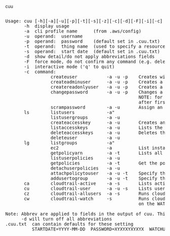 cuu
 
<pre> 
Usage: cuu [-h][-a][-u][-p][-t][-s][-z][-c][-d][-F][-i][-c]  
       -h  display usage  
       -a  cli profile name      (from .aws/config)  
       -u  operand:  username  
       -p  operand:  password    (default set in .cuu.txt)  
       -t  operand:  thing name  (used to specify a resource or object name)  
       -s  operand:  start date  (default set in .cuu.txt)  
       -d  show detail/do not apply abbreviations fields  
       -F  force mode, do not confirm any command (e.g. deletes)  
       -i  interactive mode ('q' to quit)  
       -c  command:  
                 createuser           -a -u -p    Creates with no privledges  
                 createadminuser      -a -u -p    Creates a user with Administor Access  
                 createreadonlyuser   -a -u -p    Creates a user with Read Only  
                 changepassword       -a -u -p    Changes a users pwd, Will use PASSWORD in .cuu.txt  
                                                  NOTE: for commands above, User will change password  
                                                  after first login.  Password may be set in .cuu.txt  
                 scrampassword        -a -u       Assign an unknown (scrammed) password  
       ls        listusers            -a"   
                 listusergroups       -a -u  
                 createaccesskey      -a -u       Creates an accesskey for the user (-u)  
                 listaccesskeys       -a -u       Lists the users (-u) access keys)  
                 deleteaccesskeys     -a -u       Deletes the users (-u) access keys)  
                 deleteuser           -a -u  
       lg        listgroups           -a"   
                 ec2                  -a          List instances and securitygroups  
                 getpolicyarn         -a -t       Lists all defined policies filter with a regex in -t  
                 listuserpolicies     -a -u  
                 getpolicies          -a -t       Get the policy docs assocaiated with the regex in -t  
                 detachuserpolicies   -a -u  
                 attachpolicytouser   -a -u -t    Specify the policy arn with -t  
                 addusertogroup       -a -u -t    Specify the group name with -t  
       ca        cloudtrail-active    -a -s       Lists active users since start date (-s)  
       cu        cloudtrail-user      -a -u -s    Lists user (-u) activity since start date (-s)   
       cz        cloudtrail-allusers  -a -s       Runs cloudtrail-users for all users  
       cw        cloudtrail-watch     -s          Runs cloudtrail-users for each acct in ACCOUNTLIST  
                                                  on the WATCHUSER in .cuu.txt  
  
Note: Abbrev are applied to fields in the output of cuu. This is done to limit line length  
      -d will turn off all abbreviations  
.cuu.txt  can contain defaults for these setting  
          STARTDATE=YYYY-MM-DD  PASSWORD=XYXYXYXYXYX  WATCHUSER=username  ACCOUNTLIST=A1 A2 A3  
  
  
</pre>
